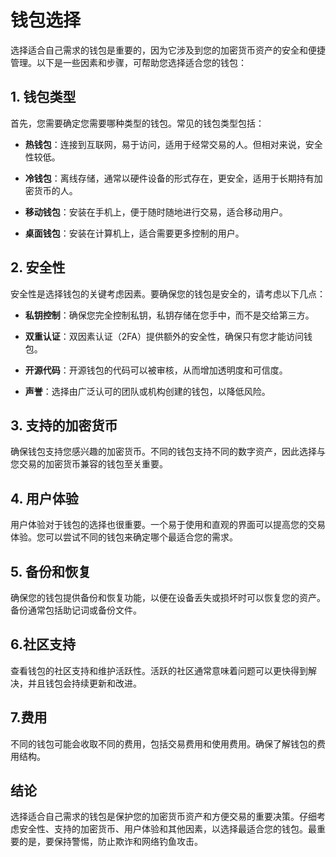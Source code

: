 ﻿
# 钱包选择

选择适合自己需求的钱包是重要的，因为它涉及到您的加密货币资产的安全和便捷管理。以下是一些因素和步骤，可帮助您选择适合您的钱包：

## 1. 钱包类型

首先，您需要确定您需要哪种类型的钱包。常见的钱包类型包括：

- **热钱包**：连接到互联网，易于访问，适用于经常交易的人。但相对来说，安全性较低。

- **冷钱包**：离线存储，通常以硬件设备的形式存在，更安全，适用于长期持有加密货币的人。

- **移动钱包**：安装在手机上，便于随时随地进行交易，适合移动用户。

- **桌面钱包**：安装在计算机上，适合需要更多控制的用户。

## 2. 安全性

安全性是选择钱包的关键考虑因素。要确保您的钱包是安全的，请考虑以下几点：

- **私钥控制**：确保您完全控制私钥，私钥存储在您手中，而不是交给第三方。

- **双重认证**：双因素认证（2FA）提供额外的安全性，确保只有您才能访问钱包。

- **开源代码**：开源钱包的代码可以被审核，从而增加透明度和可信度。

- **声誉**：选择由广泛认可的团队或机构创建的钱包，以降低风险。

## 3. 支持的加密货币

确保钱包支持您感兴趣的加密货币。不同的钱包支持不同的数字资产，因此选择与您交易的加密货币兼容的钱包至关重要。

## 4. 用户体验

用户体验对于钱包的选择也很重要。一个易于使用和直观的界面可以提高您的交易体验。您可以尝试不同的钱包来确定哪个最适合您的需求。

## 5. 备份和恢复

确保您的钱包提供备份和恢复功能，以便在设备丢失或损坏时可以恢复您的资产。备份通常包括助记词或备份文件。

## 6.社区支持

查看钱包的社区支持和维护活跃性。活跃的社区通常意味着问题可以更快得到解决，并且钱包会持续更新和改进。

## 7.费用

不同的钱包可能会收取不同的费用，包括交易费用和使用费用。确保了解钱包的费用结构。

## 结论

选择适合自己需求的钱包是保护您的加密货币资产和方便交易的重要决策。仔细考虑安全性、支持的加密货币、用户体验和其他因素，以选择最适合您的钱包。最重要的是，要保持警惕，防止欺诈和网络钓鱼攻击。
